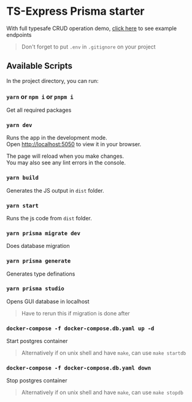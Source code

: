 # TS-Express Prisma starter

With full typesafe CRUD operation demo, [click here](https://github.com/edr3x/ts-prisma-starter/tree/main/src/routes) to see example endpoints

> Don't forget to put `.env` in `.gitignore` on your project

## Available Scripts

In the project directory, you can run:

### `yarn` or `npm i` or `pnpm i`

Get all required packages

### `yarn dev`

Runs the app in the development mode.\
Open [http://localhost:5050](http://localhost:5050) to view it in your browser.

The page will reload when you make changes.\
You may also see any lint errors in the console.

### `yarn build`

Generates the JS output in `dist` folder.

### `yarn start`

Runs the js code from `dist` folder.

### `yarn prisma migrate dev`

Does database migration

### `yarn prisma generate`

Generates type definations

### `yarn prisma studio`

Opens GUI database in localhost

> Have to rerun this if migration is done after

### `docker-compose -f docker-compose.db.yaml up -d`

Start postgres container
> Alternatively if on unix shell and have `make`, can use `make startdb`

### `docker-compose -f docker-compose.db.yaml down`

Stop postgres container
> Alternatively if on unix shell and have `make`, can use `make stopdb`
